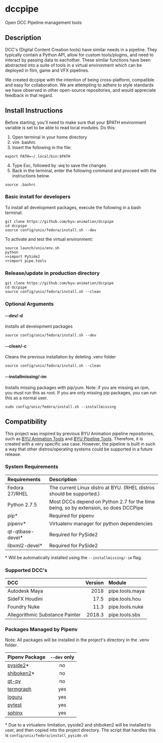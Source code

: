 # dccpipe
Open DCC Pipeline management tools

## Description
DCC's (Digital Content Creation tools) have similar needs in a pipeline. They typically contain a Python API, allow for custom tools/plugins, and need to interact by passing data to eachother. These similar functions have been abstracted into a suite of tools in a virtual environment which can be deployed in film, game and VFX pipelines.

We created dccpipe with the intention of being cross-platform, compatible and easy for collaboration. We are attempting to adhere to style standards we have observed in other open-source repositories, and would appreciate feedback in that regard.

## Install Instructions
Before starting, you'll need to make sure that your $PATH environment variable is set to be able to read local modules. Do this:
1. Open terminal in your home directory
2. vim .bashrc
3. Insert the following in the file:
```
export PATH=~/.local/bin:$PATH
```
4. Type Esc, followed by :wq to save the changes
5. Back in the terminal, enter the following command and proceed with the instructions below.
```
source .bashrc
```
### Basic install for developers
To install all development packages, execute the following in a bash terminal:
```
git clone https://github.com/byu-animation/dccpipe
cd dccpipe
source config/unix/fedora/install.sh --dev
```
To activate and test the virtual environment:
```
source launch/unix/env.sh
python
>>import PySide2
>>import pipe.tools
```

### Release/update in production directory
```
git clone https://github.com/byu-animation/dccpipe
cd dccpipe
source config/unix/fedora/install.sh --clean
```

### Optional Arguments
#### --dev/-d
Installs all development packages
```
source config/unix/fedora/install.sh --dev
```

#### --clean/-c
Cleans the previous installation by deleting .venv folder
```
source config/unix/fedora/install.sh --clean
```

#### --installmissing/-im
Installs missing packages with pip/yum. Note: if you are missing an rpm, you must run this as root. If you are only missing pip packages, you can run this as a normal user.
```
sudo config/unix/fedora/install.sh --installmissing
```

## Compatibility
This project was inspired by previous BYU Animation pipeline repositories, such as [BYU Animation Tools](https://github.com/byu-animation/byu-animation-tools) and [BYU Pipeline Tools](https://github.com/byu-animation/byu-pipeline-tools). Therefore, it is created with a very specific use case. However, the pipeline is built in such a way that other distros/operating systems could be supported in a future release.

### System Requirements

| Requirements    | Description                                                                         |
|:----------------|:------------------------------------------------------------------------------------|
| Fedora 27/RHEL  | The current Linux distro at BYU. (RHEL distros should be supported.)                |
| Python 2.7.5    | Most DCCs depend on Python 2.7 for the time being, so by extension, so does DCCPipe |
| pip*            | Required for pipenv                                                                 |
| pipenv*         | Virtualenv manager for python dependencies                                          |                                 
| qt-qtbase-devel*| Required for PySide2                                                                |
| libxml2-devel*  | Required for PySide2                                                                |

\* Will be automatically installed using the `--installmissing/-im` flag.

### Supported DCC's

| DCC                             | Version | Module          |
|:--------------------------------|--------:|:----------------|
| Autodesk Maya                   | 2018    | pipe.tools.maya |
| SideFX Houdini                  | 17.5    | pipe.tools.hou  |
| Foundry Nuke                    | 11.3    | pipe.tools.nuke |
| Allegorithmic Substance Painter | 2018.3  | pipe.tools.sbs  |

### Packages Managed by Pipenv
Note: All packages will be installed in the project's directory in the .venv folder.

| Pipenv Package | `--dev` only |
|:---------------|:----------:|
| [pyside2](https://pypi.org/project/PySide2/)*      | no |
| [shiboken2](https://pypi.org/project/shiboken2/)*  | no |
| [qt-py](https://github.com/mottosso/Qt.py)         | no |
| [termgraph](https://github.com/mkaz/termgraph)     | yes |
| [loguru](https://github.com/Delgan/loguru)         | yes |
| [pytest](https://github.com/pytest-dev/pytest)     | yes |
| [sphinx](https://github.com/sphinx-doc/sphinx)     | yes |

\* Due to a virtualenv limitation, pyside2 and shiboken2 will be installed to user, and then copied into the project directory. The script that handles this is `config/unix/fedora/install_pyside.sh`
